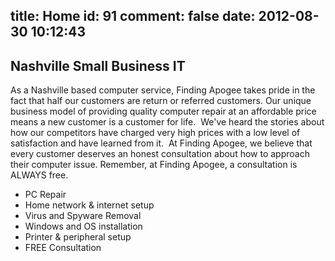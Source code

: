 title: Home
id: 91
comment: false
date: 2012-08-30 10:12:43
---

## **Nashville Small Business IT**

As a Nashville based computer service, Finding Apogee takes pride in the fact that half our customers are return or referred customers. Our unique business model of providing quality computer repair at an affordable price means a new customer is a customer for life.  We've heard the stories about how our competitors have charged very high prices with a low level of satisfaction and have learned from it.  At Finding Apogee, we believe that every customer deserves an honest consultation about how to approach their computer issue. Remember, at Finding Apogee, a consultation is ALWAYS free.

*   PC Repair
*   Home network &amp; internet setup
*   Virus and Spyware Removal
*   Windows and OS installation
*   Printer &amp; peripheral setup
*   FREE Consultation